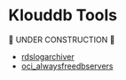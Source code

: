 # Klouddb Tools

👷 UNDER CONSTRUCTION 👷

- [rdslogarchiver](https://github.com/klouddb/klouddb_tools/rdslogarchiver/)
- [oci_alwaysfreedbservers](https://github.com/klouddb/klouddb_tools/oci_alwaysfreedbservers/)
